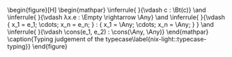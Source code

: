 \begin{figure}[H]
  \begin{mathpar}
    \inferrule{ }{\vdash c : \Bt(c)}
    \and
    \inferrule{ }{\vdash λx.e : \Empty \rightarrow \Any}
    \and
    \inferrule{ }{\vdash \{ x_1 = e_1; \cdots; x_n = e_n; \} : \{ x_1 = \Any; \cdots; x_n = \Any; \} }
    \and
    \inferrule{ }{\vdash \cons(e_1, e_2) : \cons(\Any, \Any)}
  \end{mathpar}
  \caption{Typing judgement of the typecase\label{nix-light::typecase-typing}}
\end{figure}

